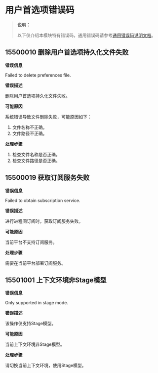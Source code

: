 # 用户首选项错误码

> **说明：**
>
> 以下仅介绍本模块特有错误码，通用错误码请参考[通用错误码说明文档](errorcode-universal.md)。

## 15500010 删除用户首选项持久化文件失败
**错误信息**

Failed to delete preferences file.

**错误描述**

删除用户首选项持久化文件失败。

**可能原因**

系统错误导致文件删除失败，可能原因如下：
1. 文件名称不正确。
2. 文件路径不正确。

**处理步骤**

1. 检查文件名称是否正确。
2. 检查文件路径是否正确。

## 15500019 获取订阅服务失败

**错误信息**

Failed to obtain subscription service.

**错误描述**

进行进程间订阅时，获取订阅服务失败。

**可能原因**

当前平台不支持订阅服务。

**处理步骤**

需要在当前平台部署订阅服务。

## 15501001 上下文环境非Stage模型

**错误信息**

 Only supported in stage mode.

**错误描述**

该操作仅支持Stage模型。

**可能原因**

当前上下文环境非Stage模型。

**处理步骤**

请切换当前上下文环境，使用Stage模型。
